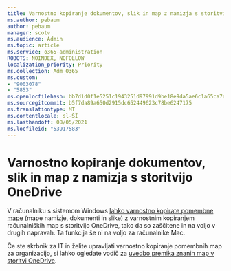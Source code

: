 ```yaml
---
title: Varnostno kopiranje dokumentov, slik in map z namizja s storitvijo OneDrive
ms.author: pebaum
author: pebaum
manager: scotv
ms.audience: Admin
ms.topic: article
ms.service: o365-administration
ROBOTS: NOINDEX, NOFOLLOW
localization_priority: Priority
ms.collection: Adm_O365
ms.custom:
- "9003078"
- "5853"
ms.openlocfilehash: bb7d1d0f1e5251c1943251d97991d9be18e9da5ae6c1a65ca7aa5eb32ba7dece
ms.sourcegitcommit: b5f7da89a650d2915dc652449623c78be6247175
ms.translationtype: MT
ms.contentlocale: sl-SI
ms.lasthandoff: 08/05/2021
ms.locfileid: "53917583"
---
```

# <a name="back-up-your-documents-pictures-and-desktop-folders-with-onedrive"></a>Varnostno kopiranje dokumentov, slik in map z namizja s storitvijo OneDrive

V računalniku s sistemom Windows [lahko varnostno kopirate pomembne mape](https://support.office.com/article/d61a7930-a6fb-4b95-b28a-6552e77c3057) (mape namizje, dokumenti in slike) z varnostnim kopiranjem računalniških map s storitvijo OneDrive, tako da so zaščitene in na voljo v drugih napravah. Ta funkcija še ni na voljo za računalnike Mac.  

Če ste skrbnik za IT in želite upravljati varnostno kopiranje pomembnih map za organizacijo, si lahko ogledate vodič za [uvedbo premika znanih map v storitvi OneDrive](https://docs.microsoft.com/onedrive/redirect-known-folders).

